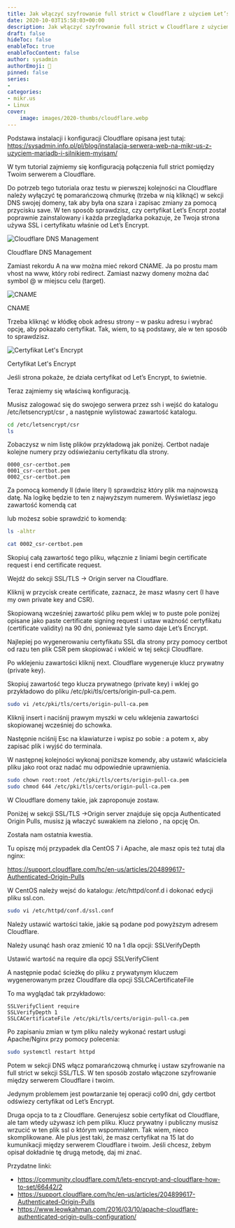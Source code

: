 ```yaml
---
title: Jak włączyć szyfrowanie full strict w Cloudflare z użyciem Let’s Encrypt
date: 2020-10-03T15:58:03+00:00
description: Jak włączyć szyfrowanie full strict w Cloudflare z użyciem Let’s Encrypt
draft: false
hideToc: false
enableToc: true
enableTocContent: false
author: sysadmin
authorEmoji: 🐧
pinned: false
series:
- 
categories:
- mikr.us
- Linux
cover:
    image: images/2020-thumbs/cloudflare.webp
---
```

Podstawa instalacji i konfiguracji Cloudflare opisana jest tutaj: <https://sysadmin.info.pl/pl/blog/instalacja-serwera-web-na-mikr-us-z-uzyciem-mariadb-i-silnikiem-myisam/>

W tym tutorial zajmiemy się konfiguracją połączenia full strict pomiędzy Twoim serwerem a Cloudflare. 

Do potrzeb tego tutoriala oraz testu w pierwszej kolejności na Cloudflare należy wyłączyć tę pomarańczową chmurkę (trzeba w nią kliknąć) w sekcji DNS swojej domeny, tak aby była ona szara i zapisac zmiany za pomocą przycisku save. W ten sposób sprawdzisz, czy certyfikat Let&#8217;s Encrpt został poprawnie zainstalowany i każda przeglądarka pokazuje, że Twoja strona używa SSL i certyfikatu właśnie od Let&#8217;s Encrypt. 


![Cloudflare DNS Management](/images/2020/Cloudflare_DNS_Management.webp "Cloudflare DNS Management")
<figcaption>Cloudflare DNS Management</figcaption>

Zamiast rekordu A na ww można mieć rekord CNAME. Ja po prostu mam vhost na www, który robi redirect. Zamiast nazwy domeny można dać symbol @ w miejscu celu (target).

![CNAME](/images/2020/CNAME.webp "CNAME")
<figcaption>CNAME</figcaption>

Trzeba kliknąć w kłódkę obok adresu strony &#8211; w pasku adresu i wybrać opcję, aby pokazało certyfikat. Tak, wiem, to są podstawy, ale w ten sposób to sprawdzisz.

![Certyfikat Let's Encrypt](/images/2020/Lets_Encrypt_Certyfikat.webp "Certyfikat Let's Encrypt")
<figcaption>Certyfikat Let's Encrypt</figcaption>

Jeśli strona pokaże, że działa certyfikat od Let&#8217;s Encrypt, to świetnie.

Teraz zajmiemy się właściwą konfiguracją.

Musisz zalogować się do swojego serwera przez ssh i wejść do katalogu /etc/letsencrypt/csr , a następnie wylistować zawartość katalogu.

```bash
cd /etc/letsencrypt/csr
ls
```

Zobaczysz w nim listę plików przykładową jak poniżej. Certbot nadaje kolejne numery przy odświeżaniu certyfikatu dla strony.

```vim
0000_csr-certbot.pem
0001_csr-certbot.pem
0002_csr-certbot.pem
```

Za pomocą komendy ll (dwie litery l) sprawdzisz który plik ma najnowszą datę. Na logikę będzie to ten z najwyższym numerem. Wyświetlasz jego zawartość komendą cat

lub możesz sobie sprawdzić to komendą:

```bash
ls -alhtr
```

```bash
cat 0002_csr-certbot.pem
```

Skopiuj całą zawartość tego pliku, włącznie z liniami begin certificate request i end certificate request.

Wejdź do sekcji SSL/TLS -> Origin server na Cloudflare.

Kliknij w przycisk create certificate, zaznacz, że masz własny cert (I have my own private key and CSR). 

Skopiowaną wcześniej zawartość pliku pem wklej w to puste pole poniżej opisane jako paste certificate signing request i ustaw ważność certyfikatu (certificate validity) na 90 dni, ponieważ tyle samo daje Let&#8217;s Encrypt. 

Najlepiej po wygenerowaniu certyfikatu SSL dla strony przy pomocy certbot od razu ten plik CSR pem skopiować i wkleić w tej sekcji Cloudflare. 

Po wklejeniu zawartości kliknij next. Cloudflare wygeneruje klucz prywatny (private key). 

Skopiuj zawartość tego klucza prywatnego (private key) i wklej go przykładowo do pliku /etc/pki/tls/certs/origin-pull-ca.pem. 

```bash
sudo vi /etc/pki/tls/certs/origin-pull-ca.pem
```

Kliknij insert i naciśnij prawym myszki w celu wklejenia zawartości skopiowanej wcześniej do schowka.

Następnie nciśnij Esc na klawiaturze i wpisz po sobie : a potem x, aby zapisać plik i wyjść do terminala.

W następnej kolejności wykonaj poniższe komendy, aby ustawić właściciela pliku jako root oraz nadać mu odpowiednie uprawnienia.

```bash
sudo chown root:root /etc/pki/tls/certs/origin-pull-ca.pem
sudo chmod 644 /etc/pki/tls/certs/origin-pull-ca.pem
```

W Cloudflare domeny takie, jak zaproponuje zostaw. 

Poniżej w sekcji SSL/TLS ->Origin server znajduje się opcja Authenticated Origin Pulls, musisz ją właczyć suwakiem na zielono , na opcję On.

Została nam ostatnia kwestia. 

Tu opiszę mój przypadek dla CentOS 7 i Apache, ale masz opis też tutaj dla nginx:

<a href="https://support.cloudflare.com/hc/en-us/articles/204899617-Authenticated-Origin-Pulls" target="_blank" rel="noreferrer noopener">https://support.cloudflare.com/hc/en-us/articles/204899617-Authenticated-Origin-Pulls</a>

W CentOS należy wejsć do katalogu: /etc/httpd/conf.d i dokonać edycji pliku ssl.con.

```bash
sudo vi /etc/httpd/conf.d/ssl.conf
```

Należy ustawić wartości takie, jakie są podane pod powyższym adresem Cloudflare. 

Należy usunąć hash oraz zmienić 10 na 1 dla opcji: SSLVerifyDepth

Ustawić wartość na require dla opcji SSLVerifyClient

A następnie podać ścieżkę do pliku z prywatynym kluczem wygenerowanym przez Cloudlfare dla opcji SSLCACertificateFile

To ma wyglądać tak przykładowo:

```vim
SSLVerifyClient require
SSLVerifyDepth 1
SSLCACertificateFile /etc/pki/tls/certs/origin-pull-ca.pem
```

Po zapisaniu zmian w tym pliku należy wykonać restart usługi Apache/Nginx przy pomocy polecenia:

```bash
sudo systemctl restart httpd
```

Potem w sekcji DNS włącz pomarańczową chmurkę i ustaw szyfrowanie na full strict w sekcji SSL/TLS. W ten sposób zostało włączone szyfrowanie między serwerem Cloudflare i twoim.

Jedynym problemem jest powtarzanie tej operacji co90 dni, gdy certbot odświezy certyfikat od Let&#8217;s Encrypt. 

Druga opcja to ta z Cloudflare. Generujesz sobie certyfikat od Cloudflare, ale tam wtedy używasz ich pem pliku. Klucz prywatny i publiczny musisz wrzucić w ten plik ssl o którym wspomniałem. Tak wiem, nieco skomplikowane. Ale plus jest taki, że masz certyfikat na 15 lat do kumunikacji między serwerem Cloudflare i twoim. Jeśli chcesz, żebym opisał dokładnie tę drugą metodę, daj mi znać.

Przydatne linki:

* <a href="https://community.cloudflare.com/t/lets-encrypt-and-cloudflare-how-to-set/66442/2" target="_blank" rel="noreferrer noopener">https://community.cloudflare.com/t/lets-encrypt-and-cloudflare-how-to-set/66442/2</a>
* <a href="https://support.cloudflare.com/hc/en-us/articles/204899617-Authenticated-Origin-Pulls" target="_blank" rel="noreferrer noopener">https://support.cloudflare.com/hc/en-us/articles/204899617-Authenticated-Origin-Pulls</a>
* <a href="https://www.leowkahman.com/2016/03/10/apache-cloudflare-authenticated-origin-pulls-configuration/" target="_blank" rel="noreferrer noopener">https://www.leowkahman.com/2016/03/10/apache-cloudflare-authenticated-origin-pulls-configuration/</a>